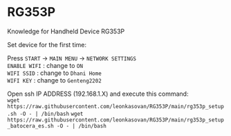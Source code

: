 # RG353P
Knowledge for Handheld Device RG353P

Set device for the first time:  

Press `START` -> `MAIN MENU` -> `NETWORK SETTINGS`  
`ENABLE WIFI` : change to `ON`  
`WIFI SSID` : change to `Dhani Home`  
`WIFI KEY` : change to `Genteng2202`  

Open ssh IP ADDRESS (192.168.1.X) and execute this command:  
`wget https://raw.githubusercontent.com/leonkasovan/RG353P/main/rg353p_setup.sh -O - | /bin/bash`
`wget https://raw.githubusercontent.com/leonkasovan/RG353P/main/rg353p_setup_batocera_es.sh -O - | /bin/bash`

